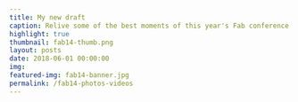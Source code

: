 ```yaml
---
title: My new draft
caption: Relive some of the best moments of this year's Fab conference!
highlight: true
thumbnail: fab14-thumb.png
layout: posts
date: 2018-06-01 00:00:00
img:
featured-img: fab14-banner.jpg
permalink: /fab14-photos-videos
---
```

